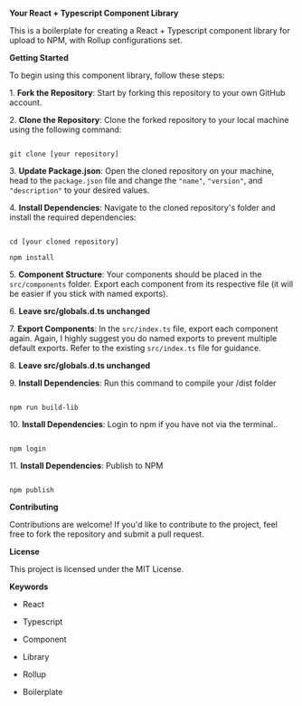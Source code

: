 **Your React + Typescript Component Library**

This is a boilerplate for creating a React + Typescript component library for upload to NPM, with Rollup configurations set.

**Getting Started**

To begin using this component library, follow these steps:

1\. **Fork the Repository**: Start by forking this repository to your own GitHub account.

2\. **Clone the Repository**: Clone the forked repository to your local machine using the following command:

```

git clone [your repository]

```

3\. **Update Package.json**: Open the cloned repository on your machine, head to the `package.json` file and change the `"name"`, `"version"`, and `"description"` to your desired values.

4\. **Install Dependencies**: Navigate to the cloned repository's folder and install the required dependencies:

```

cd [your cloned repository]

npm install

```

5\. **Component Structure**: Your components should be placed in the `src/components` folder. Export each component from its respective file (it will be easier if you stick with named exports).

6\. **Leave src/globals.d.ts unchanged**

7\. **Export Components**: In the `src/index.ts` file, export each component again. Again, I highly suggest you do named exports to prevent multiple default exports. Refer to the existing `src/index.ts` file for guidance.

8\. **Leave src/globals.d.ts unchanged**

9\. **Install Dependencies**: Run this command to compile your /dist folder

```

npm run build-lib

```

10\. **Install Dependencies**: Login to npm if you have not via the terminal..

```

npm login

```

11\. **Install Dependencies**: Publish to NPM

```

npm publish

```

**Contributing**

Contributions are welcome! If you'd like to contribute to the project, feel free to fork the repository and submit a pull request.

**License**

This project is licensed under the MIT License.

**Keywords**

- React

- Typescript

- Component

- Library

- Rollup

- Boilerplate
